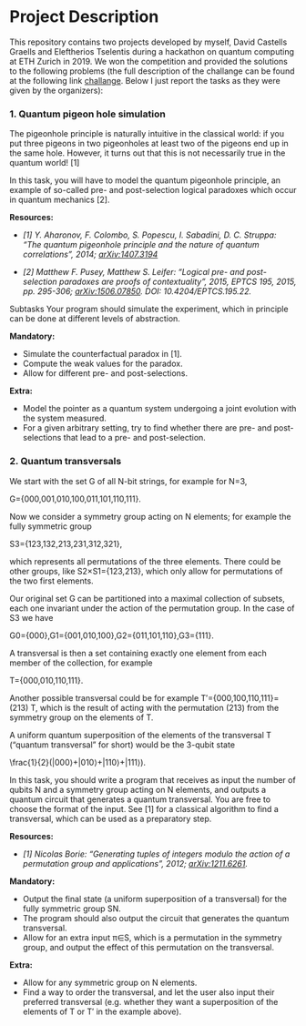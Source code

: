 # Project Description
This repository contains two projects developed by myself, David Castells Graells and Eleftherios Tselentis during a hackathon on quantum computing at ETH Zurich in 2019. We won the competition and provided the solutions to the following problems (the full description of the challange can be found at the following link 
[challange](http://squids.ch/2018/12/no-1-in-c-not-major/). Below I just report the tasks as they were given by the organizers): 

### 1. Quantum pigeon hole simulation
The pigeonhole principle is naturally intuitive in the classical world: if you put three pigeons in two pigeonholes at least two of the pigeons end up in the same hole. However, it turns out that this is not necessarily true in the quantum world!  [1]

In this task, you will have to model the quantum pigeonhole principle, an example of so-called pre- and post-selection logical paradoxes which occur in quantum mechanics [2].

**Resources:**

- *[1] Y. Aharonov, F. Colombo, S. Popescu, I. Sabadini, D. C. Struppa: “The quantum pigeonhole principle and the nature of quantum correlations”, 2014; [arXiv:1407.3194](https://arxiv.org/abs/1407.3194)*

- *[2] Matthew F. Pusey, Matthew S. Leifer: “Logical pre- and post-selection paradoxes are proofs of contextuality”, 2015, EPTCS 195, 2015, pp. 295-306; [arXiv:1506.07850](https://arxiv.org/abs/1506.07850). DOI: 10.4204/EPTCS.195.22.*

Subtasks
Your program should simulate the experiment, which in principle can be done at different levels of abstraction.

**Mandatory:**

- Simulate the counterfactual paradox in [1].
- Compute the weak values for the paradox.
- Allow for different pre- and post-selections.

**Extra:**

- Model the pointer as a quantum system undergoing a joint evolution with the system measured.
- For a given arbitrary setting, try to find whether there are pre- and post-selections that lead to a pre- and post-selection.



### 2. Quantum transversals
We start with the set G of all N-bit strings, for example for N=3,

G={000,001,010,100,011,101,110,111}.

Now we consider a symmetry group acting on N elements; for example the fully symmetric group

S3={123,132,213,231,312,321}, 

which represents all permutations of the three elements. There could be other groups, like S2×S1={123,213}, which only allow for permutations of the two first elements.

Our original set G can be partitioned into a maximal collection of subsets, each one invariant under the action of the permutation group. In the case of S3 we have 

G0={000},G1={001,010,100},G2={011,101,110},G3={111}.

A transversal is then a set containing exactly one element from each member of the collection, for example

T={000,010,110,111}.

Another possible transversal could be for example T′={000,100,110,111}=(213) T, which is the result of acting with the permutation (213) from the symmetry group on the elements of T.

A uniform quantum superposition of the elements of the transversal T (“quantum transversal”  for short) would be the 3-qubit state

\frac{1}{2}(|000⟩+|010⟩+|110⟩+|111⟩).

In this task, you should write a program that receives as input the number of qubits N and a symmetry group acting on N elements, and outputs a quantum circuit that generates a quantum transversal. You are free to choose the format of the input. See [1] for a classical algorithm to find a transversal, which can be used as a preparatory step.

 

**Resources:**

- *[1] Nicolas Borie: “Generating tuples of integers modulo the action of a permutation group and applications”, 2012; [arXiv:1211.6261](https://arxiv.org/abs/1211.6261).*

 
**Mandatory:**

- Output the final state (a uniform superposition of a transversal) for the fully symmetric group SN.
- The program should also output the circuit that generates the quantum transversal.
- Allow for an extra input π∈S, which is a permutation in the symmetry group, and output the effect of this permutation on the transversal.

**Extra:**

- Allow for any symmetric group on N elements.
- Find a way to order the transversal, and let the user also input their preferred transversal (e.g. whether they want a superposition of the elements of T or T′ in the example above).
